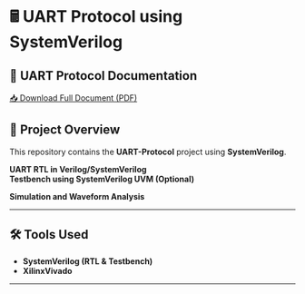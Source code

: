 # 🖩 UART Protocol using SystemVerilog  

## 📄 UART Protocol Documentation  
[📥 Download Full Document (PDF)](UART%20Protocol%2057.pdf)  

## 📌 Project Overview  
This repository contains the **UART-Protocol** project using **SystemVerilog**. 

 **UART RTL in Verilog/SystemVerilog**  
 **Testbench using SystemVerilog UVM (Optional)**  
  
 **Simulation and Waveform Analysis**  

---

## 🛠 Tools Used  
- **SystemVerilog (RTL & Testbench)**  
- **XilinxVivado**  

---
